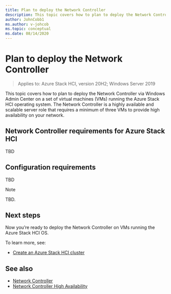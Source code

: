 ```yaml
---
title: Plan to deploy the Network Controller
description: This topic covers how to plan to deploy the Network Controller via Windows Admin Center on a set of virtual machines (VMs) running the Azure Stack HCI operating system.
author: JohnCobb1
ms.author: v-johcob
ms.topic: conceptual
ms.date: 08/14/2020
---
```


# Plan to deploy the Network Controller

>Applies to: Azure Stack HCI, version 20H2; Windows Server 2019

This topic covers how to plan to deploy the Network Controller via Windows Admin Center on a set of virtual machines (VMs) running the Azure Stack HCI operating system. The Network Controller is a highly available and scalable server role that requires a minimum of three VMs to provide high availability on your network.




## Network Controller requirements for Azure Stack HCI
TBD

## Configuration requirements
TBD

<!---Example note format.--->
   >[!NOTE]
   > TBD.

<!---Example figure format. Add in lightbox. See Deploy OS topic.--->
<!---:::image type="content" source="media/attach-gpu-to-linux-vm/vlc-player.png" alt-text="VLC Player Screenshot":::--->

## Next steps
Now you’re ready to deploy the Network Controller on VMs running the Azure Stack HCI OS.

To learn more, see:
- [Create an Azure Stack HCI cluster](../deploy/create-cluster.md)

## See also
- [Network Controller](/windows-server/networking/sdn/technologies/network-controller/network-controller)
- [Network Controller High Availability](/windows-server/networking/sdn/technologies/network-controller/network-controller-high-availability)